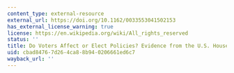 ```yaml
---
content_type: external-resource
external_url: https://doi.org/10.1162/0033553041502153
has_external_license_warning: true
license: https://en.wikipedia.org/wiki/All_rights_reserved
status: ''
title: Do Voters Affect or Elect Policies? Evidence from the U.S. House
uid: cbad8476-7d26-4ca8-8b94-0206661ed6c7
wayback_url: ''
---
```

